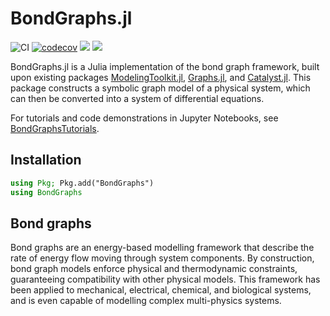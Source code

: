 # BondGraphs.jl

![CI](https://github.com/jedforrest/BondGraphs.jl/actions/workflows/CI.yml/badge.svg)
[![codecov](https://codecov.io/gh/jedforrest/BondGraphs.jl/branch/master/graph/badge.svg)](https://codecov.io/gh/jedforrest/BondGraphs.jl)
[![](https://img.shields.io/badge/docs-stable-blue.svg)](https://jedforrest.github.io/BondGraphs.jl/stable)
[![](https://img.shields.io/badge/docs-dev-blue.svg)](https://jedforrest.github.io/BondGraphs.jl/dev)

BondGraphs.jl is a Julia implementation of the bond graph framework, built upon existing packages [ModelingToolkit.jl](https://github.com/SciML/ModelingToolkit.jl), [Graphs.jl](https://github.com/JuliaGraphs/Graphs.jl), and [Catalyst.jl](https://github.com/SciML/Catalyst.jl). This package constructs a symbolic graph model of a physical system, which can then be converted into a system of differential equations.

For tutorials and code demonstrations in Jupyter Notebooks, see [BondGraphsTutorials](https://github.com/jedforrest/BondGraphsTutorials).

## Installation
```julia
using Pkg; Pkg.add("BondGraphs")
using BondGraphs
```

## Bond graphs
Bond graphs are an energy-based modelling framework that describe the rate of energy flow moving through system components. By construction, bond graph models enforce physical and thermodynamic constraints, guaranteeing compatibility with other physical models. This framework has been applied to mechanical, electrical, chemical, and biological systems, and is even capable of modelling complex multi-physics systems.
